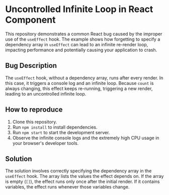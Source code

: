 # Uncontrolled Infinite Loop in React Component
This repository demonstrates a common React bug caused by the improper use of the `useEffect` hook.  The example shows how forgetting to specify a dependency array in `useEffect` can lead to an infinite re-render loop, impacting performance and potentially causing your application to crash.

## Bug Description
The `useEffect` hook, without a dependency array, runs after every render.  In this case, it triggers a console log and an infinite loop.  Because `count` is always changing, this effect keeps re-running, triggering a new render, leading to an uncontrolled infinite loop.

## How to reproduce
1. Clone this repository.
2. Run `npm install` to install dependencies.
3. Run `npm start` to start the development server.
4. Observe the infinite console logs and the extremely high CPU usage in your browser's developer tools.

## Solution
The solution involves correctly specifying the dependency array in the `useEffect` hook.  The array lists the values the effect depends on. If the array is empty (`[]`), the effect runs only once after the initial render. If it contains variables, the effect runs whenever those variables change.